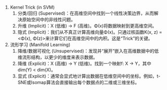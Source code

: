 1. Kernel Trick (in SVM)
   1. 分类/回归 (Supervised)：在高维空间中找到一个线性决策边界，从而解决原始空间中的非线性问题。
   2. 升维 (Implicit)：X (低维) -> F (高维)。Φ(x)将数据映射到更高维空间。
   3. 隐式 (Implicit)：我们从不真正计算高维向量Φ(x)。只通过核函数K(x, z) = <Φ(x), Φ(z)>来计算它们在高维空间中的内积。这是“Trick”的关键。
2. 流形学习 (Manifold Learning)
   1. 降维/数据可视化 (Unsupervised)：发现并“展开”嵌入在高维数据中的低维流形结构，以更少的维度来表示数据。
   2. 降维 (Explicit)：X (高维) -> Y (低维)。找到一个映射f: X -> Y，其中dim(Y) < dim(X)。
   3. 显式 (Explicit)：通常会显式地计算出数据在低维空间中的坐标。例如，t-SNE或Isomap算法会直接输出每个数据点的二维或三维坐标。